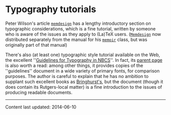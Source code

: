 # Typography tutorials




Peter Wilson's article [`memdesign`](http://ctan.org/pkg/memdesign) has a lengthy introductory
section on typographic considerations, which is a fine tutorial,
written by someone who is aware of the issues as they apply to
(La)TeX users.  ([`Memdesign`](http://ctan.org/pkg/Memdesign) now distributed separately from
the manual for his [`memoir`](http://ctan.org/pkg/memoir) class, but was originally part of
that manual)


There's also (at least one) typographic style tutorial available on
the Web, the excellent 
''[Guidelines for Typography in NBCS](http://www.nbcs.rutgers.edu/~hedrick/typography/typography.janson-syntax.107514.pdf)''.
In fact, its 
[parent page](http://www.nbcs.rutgers.edu/~hedrick/typography/index.html)
is also worth a read: among other things, it provides copies of the
''guidelines'' document in a wide variety of primary fonts, for
comparison purposes.  The author is careful to explain that he has no
ambition to supplant such excellent books as
[Bringhurst's](./FAQ-type-books.html), but the document (though it does
contain its Rutgers-local matter) is a fine introduction to the issues
of producing readable documents.



----
Content last updated: 2014-06-10
